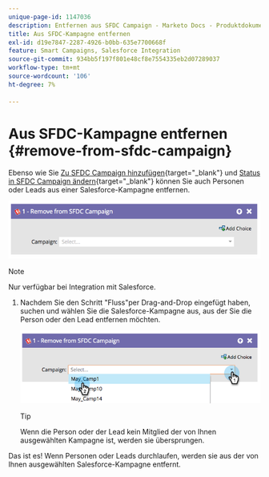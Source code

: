 ```yaml
---
unique-page-id: 1147036
description: Entfernen aus SFDC Campaign - Marketo Docs - Produktdokumentation
title: Aus SFDC-Kampagne entfernen
exl-id: d19e7847-2287-4926-b0bb-635e7700668f
feature: Smart Campaigns, Salesforce Integration
source-git-commit: 934bb5f197f801e48cf8e7554335eb2d07289037
workflow-type: tm+mt
source-wordcount: '106'
ht-degree: 7%

---
```


# Aus SFDC-Kampagne entfernen {#remove-from-sfdc-campaign}

Ebenso wie Sie [Zu SFDC Campaign hinzufügen](/help/marketo/product-docs/core-marketo-concepts/smart-campaigns/salesforce-flow-actions/add-to-sfdc-campaign.md){target="_blank"} und [Status in SFDC Campaign ändern](/help/marketo/product-docs/core-marketo-concepts/smart-campaigns/salesforce-flow-actions/change-status-in-sfdc-campaign.md){target="_blank"} können Sie auch Personen oder Leads aus einer Salesforce-Kampagne entfernen.

![](assets/remove-from-sfdc-campaign-1.png)

>[!NOTE]
>
>Nur verfügbar bei Integration mit Salesforce.

1. Nachdem Sie den Schritt &quot;Fluss&quot;per Drag-and-Drop eingefügt haben, suchen und wählen Sie die Salesforce-Kampagne aus, aus der Sie die Person oder den Lead entfernen möchten.

   ![](assets/remove-from-sfdc-campaign-2.png)

   >[!TIP]
   >
   >Wenn die Person oder der Lead kein Mitglied der von Ihnen ausgewählten Kampagne ist, werden sie übersprungen.

Das ist es! Wenn Personen oder Leads durchlaufen, werden sie aus der von Ihnen ausgewählten Salesforce-Kampagne entfernt.
